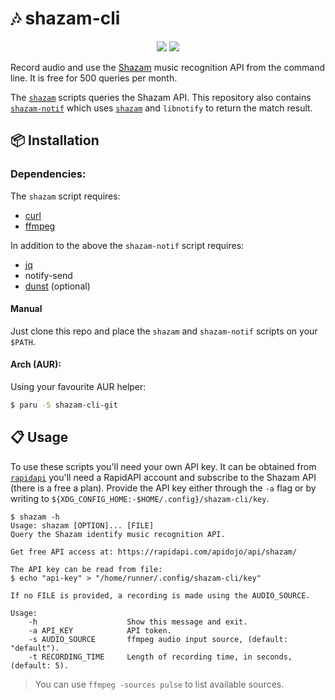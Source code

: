 # 🎶 shazam-cli

<p align="center">
  <a href="./LICENSE.md"><img src="https://img.shields.io/badge/license-MIT-blue.svg"></a>
  <a href="https://aur.archlinux.org/packages/shazam-cli-git/"><img src="https://img.shields.io/aur/version/shazam-cli-git"></a>
</p>

Record audio and use the [Shazam](https://rapidapi.com/apidojo/api/shazam/) music recognition API from the command line. It is free for 500 queries per month.

The [`shazam`](./shazam) scripts queries the Shazam API. This repository also contains [`shazam-notif`](./shazam-notif) which uses [`shazam`](./shazam) and `libnotify` to return the match result.

## 📦 Installation

### Dependencies:

The `shazam` script requires:

- [curl](https://github.com/curl/curl)
- [ffmpeg](https://git.ffmpeg.org/ffmpeg.git)

In addition to the above the `shazam-notif` script requires:

- [jq](https://github.com/stedolan/jq)
- notify-send
- [dunst](https://github.com/dunst-project/dunst) (optional)

#### Manual

Just clone this repo and place the `shazam` and `shazam-notif` scripts on your `$PATH`.

#### Arch (AUR):

Using your favourite AUR helper:

```sh
$ paru -S shazam-cli-git
```

## 📋 Usage

To use these scripts you'll need your own API key.
It can be obtained from [`rapidapi`](https://rapidapi.com/apidojo/api/shazam/) you'll need a RapidAPI account and subscribe to the Shazam API (there is a free a plan).
Provide the API key either through the `-a` flag or by writing to `${XDG_CONFIG_HOME:-$HOME/.config}/shazam-cli/key`.

<!-- help start -->

```
$ shazam -h
Usage: shazam [OPTION]... [FILE]
Query the Shazam identify music recognition API.

Get free API access at: https://rapidapi.com/apidojo/api/shazam/

The API key can be read from file:
$ echo "api-key" > "/home/runner/.config/shazam-cli/key"

If no FILE is provided, a recording is made using the AUDIO_SOURCE.

Usage:
    -h                    Show this message and exit.
    -a API_KEY            API token.
    -s AUDIO_SOURCE       ffmpeg audio input source, (default: "default").
    -t RECORDING_TIME     Length of recording time, in seconds, (default: 5).
```

<!-- help end -->

> You can use `ffmpeg -sources pulse` to list available sources.

